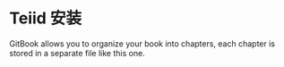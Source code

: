 # Teiid 安装

GitBook allows you to organize your book into chapters, each chapter is stored in a separate file like this one.

